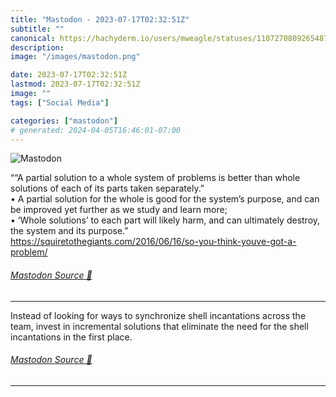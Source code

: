 ```yaml
---
title: "Mastodon - 2023-07-17T02:32:51Z"
subtitle: ""
canonical: https://hachyderm.io/users/mweagle/statuses/110727080926548788
description:
image: "/images/mastodon.png"

date: 2023-07-17T02:32:51Z
lastmod: 2023-07-17T02:32:51Z
image: ""
tags: ["Social Media"]

categories: ["mastodon"]
# generated: 2024-04-05T16:46:01-07:00
---
```

![Mastodon](/images/mastodon.png)

<p>““A partial solution to a whole system of problems is better than whole solutions of each of its parts taken separately.”<br />	•	A partial solution for the whole is good for the system’s purpose, and can be improved yet further as we study and learn more;<br />	•	‘Whole solutions’ to each part will likely harm, and can ultimately destroy, the system and its purpose.”<br /><a href="https://squiretothegiants.com/2016/06/16/so-you-think-youve-got-a-problem/" target="_blank" rel="nofollow noopener noreferrer" translate="no"><span class="invisible">https://</span><span class="ellipsis">squiretothegiants.com/2016/06/</span><span class="invisible">16/so-you-think-youve-got-a-problem/</span></a></p>


###### [Mastodon Source 🐘](https://hachyderm.io/@mweagle/110727080926548788)

___

<p>Instead of looking for ways to synchronize shell incantations across the team, invest in incremental solutions that eliminate the need for the shell incantations in the first place.</p>


###### [Mastodon Source 🐘](https://hachyderm.io/@mweagle/110727092547340649)

___
